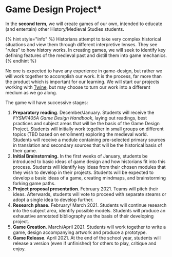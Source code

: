# Game Design Project\*

In the **second term**, we will create games of our own, intended to educate (and entertain) other History/Medieval Studies students.&#x20;

{% hint style="info" %}
Historians attempt to take very complex historical situations and view them through different interpretive lenses. They see "rules" to how history works. In creating games, we will seek to identify key defining features of the medieval past and distill them into game mechanics.
{% endhint %}

No one is expected to have any experience in game-design, but rather we will work together to accomplish our work. It is the process, far more than the product which is important for our learning. We will start our projects working with [Twine](https://twinery.org), but may choose to turn our work into a different medium as we go along.

The game will have successive stages:

1. **Preparatory reading**. December/January. Students will receive the _FYSM1405A Game Design Handbook_, laying out readings, best practices and subject areas that will be the basis of the Game Design Project. Students will initially work together in small groups on different topics (TBD based on enrollment) exploring the medieval world. Students will receive a module containing pre-selected primary sources in translation and secondary sources that will be the historical basis of their game.&#x20;
2. **Initial Brainstorming.** In the first weeks of January, students be introduced to basic ideas of game design and how historians fit into this process. Students will identify key ideas from their chosen modules that they wish to develop in their projects. Students will be expected to develop a basic ideas of a game, creating mindmaps, and brainstorming forking game paths.&#x20;
3. **Project proposal presentation**. February 2021. Teams will pitch their ideas. Afterwards, students will vote to proceed with separate steams or adopt a single idea to develop further.&#x20;
4. **Research phase.** February/ March 2021. Students will continue research into the subject area, identify possible models. Students will produce an exhaustive annotated bibliography as the basis of their developing project.&#x20;
5. **Game Creation**. March/April 2021. Students will work together to write a game, design accompanying artwork and produce a prototype.&#x20;
6. **Game Release**. April 2021. At the end of the school year, students will release a version (even if unfinished) for others to play, critique and enjoy.&#x20;
